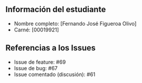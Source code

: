 ## Información del estudiante
- Nombre completo: [Fernando José Figueroa Olivo]
- Carné: [00019921]

## Referencias a los Issues
- Issue de feature: #69
- Issue de bug: #67
- Issue comentado (discusión): #61